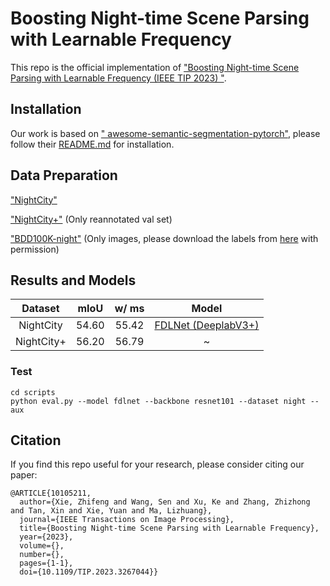 # Boosting Night-time Scene Parsing with Learnable Frequency

This repo is the official implementation of ["Boosting Night-time Scene Parsing with Learnable Frequency (IEEE TIP 2023)
"](https://ieeexplore.ieee.org/document/10105211).

## Installation

Our work is based on ["
awesome-semantic-segmentation-pytorch"](https://github.com/Tramac/awesome-semantic-segmentation-pytorch), please follow their [README.md](https://github.com/Tramac/awesome-semantic-segmentation-pytorch#readme) for installation.

## Data Preparation

["NightCity"](https://dmcv.sjtu.edu.cn/people/phd/tanxin/NightCity/index.html)

["NightCity+"](https://drive.google.com/file/d/1EDhWx-fcS7pIIBGbu3TpebNrmyE08KzC/view) (Only reannotated val set)

["BDD100K-night"](https://drive.google.com/file/d/1l4Mh3V7OcCbD6GpxPzovloLlRWSAZ4vZ/view?usp=share_link) (Only images, please download the labels from [here](https://bdd-data.berkeley.edu/) with permission)

## Results and Models

| Dataset | mIoU | w/ ms | Model |
| :---: | :---: | :---: | :---: |
| NightCity | 54.60  | 55.42 | [FDLNet (DeeplabV3+)](https://drive.google.com/file/d/15gZHRTOHeasemjv7-GW_Ooxk7m96ZIO2/view?usp=sharing) |
| NightCity+ | 56.20 | 56.79 | ~|

### Test
```
cd scripts
python eval.py --model fdlnet --backbone resnet101 --dataset night --aux
```

## Citation
If you find this repo useful for your research, please consider citing our paper:
```
@ARTICLE{10105211,
  author={Xie, Zhifeng and Wang, Sen and Xu, Ke and Zhang, Zhizhong and Tan, Xin and Xie, Yuan and Ma, Lizhuang},
  journal={IEEE Transactions on Image Processing}, 
  title={Boosting Night-time Scene Parsing with Learnable Frequency}, 
  year={2023},
  volume={},
  number={},
  pages={1-1},
  doi={10.1109/TIP.2023.3267044}}
```
